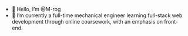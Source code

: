 - 👋 Hello, I’m @M-rog
- 🌱 I’m currently a full-time mechanical engineer learning full-stack web development through online coursework, with an emphasis on front-end. 


<!-- - 👀 I’m looking to fully pivot my career into the software engineering world, which I have developed a passion for and truly enjoy putting the puzzle pieces of code together.--> 


<!-- - 📫 I'm open to any helpful advice you may have to assist in learning to code or navigate this path. Feel free to message me! Have a good day and thank you for your time. -->

<!---
M-rog/M-rog is a ✨ special ✨ repository because its `README.md` (this file) appears on your GitHub profile.
You can click the Preview link to take a look at your changes.
--->
